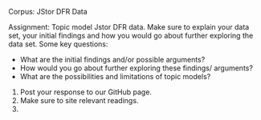 

Corpus: JStor DFR Data

Assignment: Topic model Jstor DFR data.  Make sure to explain your data set,  your initial findings and how you would go about further exploring the data set.  Some key questions:
- What are the initial findings and/or possible arguments?
- How would you go about further exploring these findings/ arguments?
- What are the possibilities and limitations of topic models?


1. Post your response to our GitHub page. 
2. Make sure to site relevant readings. 
3. 
